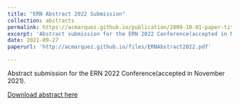 ```yaml
---
title: "ERN Abstract 2022 Submission"
collection: abstracts
permalink: https://acmarquez.github.io/publication/2009-10-01-paper-title-number-1
excerpt: 'Abstract submission for the ERN 2022 Conference(accepted in November 2021).'
date: 2021-09-27
paperurl: 'http://acmarquez.github.io/files/ERNAbstract2022.pdf'

---
```

Abstract submission for the ERN 2022 Conference(accepted in November 2021).

[Download abstract here](http://acmarquez.github.io/files/ERNAbstract2022.pdf)

